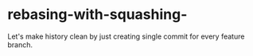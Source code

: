 # rebasing-with-squashing-
Let's make history clean by just creating single commit for every feature branch. 
